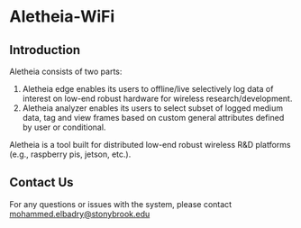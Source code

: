 # Aletheia-WiFi

## Introduction
Aletheia consists of two parts:

1. Aletheia edge enables its users to offline/live selectively log data of interest on low-end robust hardware for wireless research/development. 
2. Aletheia analyzer enables its users to select subset of logged medium data, tag and view frames based on custom general attributes defined by user or conditional.


Aletheia is a tool built for distributed low-end robust wireless R&D platforms (e.g., raspberry pis, jetson, etc.).

## Contact Us

For any questions or issues with the system, please contact mohammed.elbadry@stonybrook.edu

